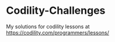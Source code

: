 # Codility-Challenges
My solutions for codility lessons at https://codility.com/programmers/lessons/
